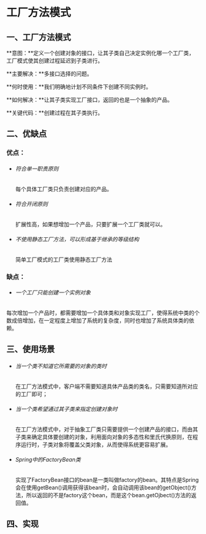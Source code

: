 # 工厂方法模式

## 一、工厂方法模式

**意图：**定义一个创建对象的接口，让其子类自己决定实例化哪一个工厂类，工厂模式使其创建过程延迟到子类进行。

**主要解决：**多接口选择的问题。

**何时使用：**我们明确地计划不同条件下创建不同实例时。

**如何解决：**让其子类实现工厂接口，返回的也是一个抽象的产品。

**关键代码：**创建过程在其子类执行。

## 二、优缺点

### 优点：

- ###### 符合单一职责原则

  每个具体工厂类只负责创建对应的产品。

- ###### 符合开闭原则

  扩展性高，如果想增加一个产品，只要扩展一个工厂类就可以。 

- ###### 不使用静态工厂方法，可以形成基于继承的等级结构

  简单工厂模式的工厂类使用静态工厂方法

### 缺点：

- ###### 一个工厂只能创建一个实例对象

每次增加一个产品时，都需要增加一个具体类和对象实现工厂，使得系统中类的个数成倍增加，在一定程度上增加了系统的复杂度，同时也增加了系统具体类的依赖。



## 三、使用场景

- ###### 当一个类不知道它所需要的对象的类时

  在工厂方法模式中，客户端不需要知道具体产品类的类名，只需要知道所对应的工厂即可；

- ###### 当一个类希望通过其子类来指定创建对象时

  在工厂方法模式中，对于抽象工厂类只需要提供一个创建产品的接口，而由其子类来确定具体要创建的对象，利用面向对象的多态性和里氏代换原则，在程序运行时，子类对象将覆盖父类对象，从而使得系统更容易扩展。

- ###### Spring中的FactoryBean类

  实现了FactoryBean接口的bean是一类叫做factory的bean。其特点是Spring会在使用getBean()调用获得该bean时，会自动调用该bean的getObject()方法，所以返回的不是factory这个bean，而是这个bean.getOjbect()方法的返回值。




## 四、实现
